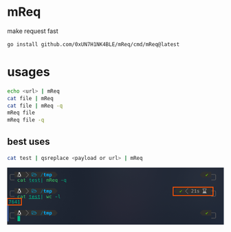# mReq
make request fast

```bash
go install github.com/0xUN7H1NK4BLE/mReq/cmd/mReq@latest
```

# usages
```bash
echo <url> | mReq
cat file | mReq
cat file | mReq -q
mReq file
mReq file -q
```
## best uses
```bash
cat test | qsreplace <payload or url> | mReq
```

![alt text](image.png)

